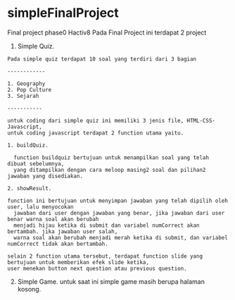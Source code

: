 # simpleFinalProject
Final project phase0 Hactiv8
Pada Final Project ini terdapat 2 project

  1. Simple Quiz.
  
    Pada simple quiz terdapat 10 soal yang terdiri dari 3 bagian
    
    ------------
    
    1. Geography
    2. Pop Culture
    3. Sejarah
    
    -----------
    
    untuk coding dari simple quiz ini memiliki 3 jenis file, HTML-CSS-Javascript,
    untuk coding javascript terdapat 2 function utama yaitu.
    
    1. buildQuiz.
    
      function buildquiz bertujuan untuk menampilkan soal yang telah dibuat sebelumnya,
      yang ditampilkan dengan cara meloop masing2 soal dan pilihan2 jawaban yang disediakan.
    
    2. showResult.
    
    function ini bertujuan untuk menyimpan jawaban yang telah dipilih oleh user, lalu menyocokan
      jawaban dari user dengan jawaban yang benar, jika jawaban dari user benar warna soal akan berubah
      menjadi hijau ketika di submit dan variabel numCorrect akan bertambah. jika jawaban user salah,
      warna soal akan berubah menjadi merah ketika di submit, dan variabel numCorrect tidak akan bertambah.
    
    selain 2 function utama tersebut, terdapat function slide yang bertujuan untuk memberikan efek slide ketika,
    user menekan button next question atau previous question.
    
 2. Simple Game.
  untuk saat ini simple game masih berupa halaman kosong.
